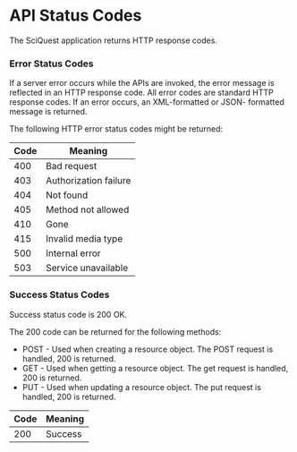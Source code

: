 # API Status Codes

The SciQuest application returns HTTP response codes.

### Error Status Codes

If a server error occurs while the APIs are invoked, the error message is reflected in an HTTP response code. All error codes are standard HTTP response codes. If an error occurs, an XML-formatted or JSON- formatted message is returned. 

The following HTTP error status codes might be returned:

Code | Meaning
---------- | -------
400 | Bad request
403 | Authorization failure
404 | Not found
405 | Method not allowed
410 | Gone
415 | Invalid media type
500 | Internal error
503 | Service unavailable

### Success Status Codes

Success status code is 200 OK.

The 200 code can be returned for the following methods:

 * POST - Used when creating a resource object. The POST request is handled, 200 is returned.
 * GET - Used when getting a resource object. The get request is handled, 200 is returned.
 * PUT - Used when updating a resource object. The put request is handled, 200 is returned.

 Code | Meaning
---------- | -------
200 | Success

